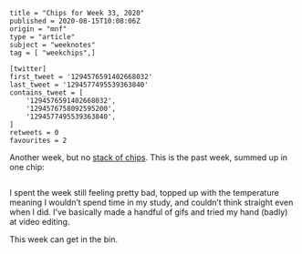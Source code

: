 ```
title = "Chips for Week 33, 2020"
published = 2020-08-15T10:08:06Z
origin = "mnf"
type = "article"
subject = "weeknotes"
tag = [ "weekchips",]

[twitter]
first_tweet = '1294576591402668032'
last_tweet = '1294577495539363840'
contains_tweet = [
    '1294576591402668032',
    '1294576758092595200',
    '1294577495539363840',
]
retweets = 0
favourites = 2
```

Another week, but no [stack of chips](/2020/06/19/my-week-in-poker-chips).
This is the past week, summed up in one chip:

<p class='image'><img src='https://mnf.m17s.net/2020/08/15/EfdCscZXgAMouUK.jpg' alt=''></p>

I spent the week still feeling pretty bad, topped up with the temperature meaning I wouldn’t spend time in my study, and couldn’t think straight even when I did. I’ve basically made a handful of gifs and tried my hand (badly) at video editing.

This week can get in the bin.
